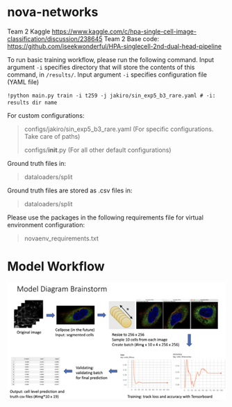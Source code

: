 # nova-networks

Team 2 Kaggle https://www.kaggle.com/c/hpa-single-cell-image-classification/discussion/238645
Team 2 Base code: https://github.com/iseekwonderful/HPA-singlecell-2nd-dual-head-pipeline

To run basic training workflow, please run the following command. Input argument ```-i``` specifies directory that will store the contents of this command, in ```/results/```. Input argument ```-i``` specifies configuration file (YAML file)
```
!python main.py train -i t259 -j jakiro/sin_exp5_b3_rare.yaml # -i: results dir name
```
For custom configurations:
> configs/jakiro/sin_exp5_b3_rare.yaml (For specific configurations. Take care of paths)
> 
> configs/__init__.py (For all other default configurations)

Ground truth files in:
> dataloaders/split

Ground truth files are stored as .csv files in:
> dataloaders/split

Please use the packages in the following requirements file for virtual environment configuration:
> novaenv_requirements.txt

# Model Workflow
![alt text](https://github.com/sunni426/nova-networks/blob/main/modified_team2_pipeline.png?raw=true)
